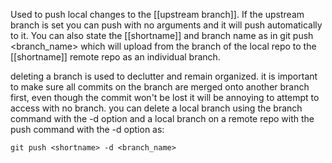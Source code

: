 Used to push local changes to the [[upstream branch]]. If the upstream branch is set you can push with no arguments and it will push automatically to it. You can also state the [[shortname]] and branch name as in git push <shortname> <branch_name> which will upload from the branch of the local repo to the [[shortname]] remote repo as an individual branch.

deleting a branch is used to declutter and remain organized. it is important to make sure all commits on the branch are merged onto another branch first, even though the commit won't be lost it will be annoying to attempt to access with no branch. you can delete a local branch using the branch command with the -d option and a local branch on a remote repo with the push command with the -d option as:

`git push <shortname> -d <branch_name>`